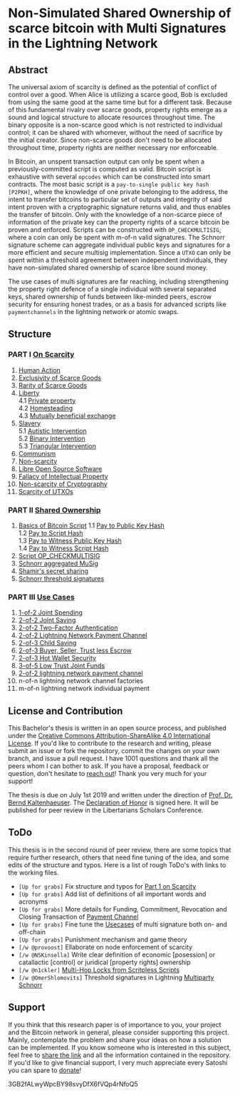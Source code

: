 # Non-Simulated Shared Ownership of scarce bitcoin with Multi Signatures in the Lightning Network

## Abstract

The universal axiom of scarcity is defined as the potential of conflict of control over a good. When Alice is utilizing a scarce good, Bob is excluded from using the same good at the same time but for a different task. Because of this fundamental rivalry over scarce goods, property rights emerge as a sound and logical structure to allocate resources throughout time. The binary opposite is a non-scarce good which is not restricted to individual control; it can be shared with whomever, without the need of sacrifice by the initial creator. Since non-scarce goods don't need to be allocated throughout time, property rights are neither necessary nor enforceable.

In Bitcoin, an unspent transaction output can only be spent when a previously-committed script is computed as valid. Bitcoin script is exhaustive with several `opcodes` which can be constructed into smart contracts. The most basic script is a `pay-to-single public key hash [P2PKH]`, where the knowledge of one private belonging to the address, the intent to transfer bitcoins to particular set of outputs and integrity of said intent proven with a cryptographic signature returns valid, and thus enables the transfer of bitcoin. Only with the knowledge of a non-scarce piece of information of the private key can the property rights of a scarce bitcoin be proven and enforced. Scripts can be constructed with `OP_CHECKMULTISIG`, where a coin can only be spent with m-of-n valid signatures. The Schnorr signature scheme can aggregate individual public keys and signatures for a more efficient and secure multisig implementation. Since a `UTXO` can only be spent within a threshold agreement between independent individuals, they have non-simulated shared ownership of scarce libre sound money.

The use cases of multi signatures are far reaching, including strengthening the property right defence of a single individual with several separated keys, shared ownership of funds between like-minded peers, escrow security for ensuring honest trades, or as a basis for advanced scripts like `paymentchannels` in the lightning network or atomic swaps. 

## Structure

### PART I [On Scarcity](/Scarcity.asciidoc)

1. [Human Action](/Scarceity.asciidoc#human-action)
2. [Exclusivity of Scarce Goods](/Scarceity.asciidoc#exclusivity-of-scarce-goods)
3. [Rarity of Scarce Goods](/Scarceity.asciidoc#rarity-of-scarce-goods)
4. [Liberty](/Scarcity.asciidoc#liberty)<br/>
   4.1 [Private property](/Scarcity.asciidoc#private-property)<br/>
   4.2 [Homesteading](/Scarcity.asciidoc#homesteading)<br/>
   4.3 [Mutually beneficial exchange](/Scarcity.asciidoc#mutually-beneficial-exchange)
5. [Slavery](/Scarcity.asciidoc#slavery)<br/>
   5.1 [Autistic Intervention](/Scarcity.asciidoc#autistic-intervention)<br/>
   5.2 [Binary Intervention](/Scarcity.asciidoc#binary-intervention)<br/>
   5.3 [Triangular Intervention](/Scarcity.asciidoc#triangular-intervention)
6. [Communism](/Scarcity.asciidoc#communism)
7. [Non-scarcity](/Scarcity.asciidoc#non-scarcity)
8. [Libre Open Source Software](/Scarcity.asciidoc#libre-open-source-software)
9. [Fallacy of Intellectual Property](/Scarcity.asciidoc#fallacy-of-intellectual-property)
10. [Non-scarcity of Cryptography](/Scarcity.asciidoc#non-scarcity-of-cryptography)
11. [Scarcity of UTXOs](/Scarcity.asciidoc#scarcity-of-utxos)


### PART II [Shared Ownership](/SharedOwnership.asciidoc)

1. [Basics of Bitcoin Script](/SharedOwnership.asciidoc/basics-of-bitcoin-script)
   1.1 [Pay to Public Key Hash](/SharedOwnership.asciidoc/basics-of-bitcoin-script/pay-to-public-key-hash)<br/>
   1.2 [Pay to Script Hash](/SharedOwnership.asciidoc/basics-of-bitcoin-script/pay-to-script-hash)<br/>
   1.3 [Pay to Witness Public Key Hash](/SharedOwnership.asciidoc/basics-of-bitcoin-script/pay-to-witness-public-key-hash)<br/>
   1.4 [Pay to Witness Script Hash](/SharedOwnership.asciidoc/basics-of-bitcoin-script/pay-to-witness-script-hash)
2. [Script OP_CHECKMULTISIG](/SharedOwnership.asciidoc/script-multi-signatures)
3. [Schnorr aggregated MuSig](/SharedOwnership.asciidoc/schnorr-signatures)
4. [Shamir's secret sharing](/SharedOwnership.asciidoc/shamir’s-secret-sharing-scheme)
5. [Schnorr threshold signatures](/SharedOwnership.asciidoc/threshold-signatures)

### PART III [Use Cases](/UseCase.asciidoc)

1. [1-of-2 Joint Spending](/UseCase.asciidoc#1-of-2-joint-spending)
2. [2-of-2 Joint Saving](/UseCase.asciidoc#2-of-2-joint-saving)
3. [2-of-2 Two-Factor Authentication](/UseCase.asciidoc#2-of-2-two-factor-authentication)
4. [2-of-2 Lightning Network Payment Channel](/UseCase.asciidoc#2-of-2-lightning-network-payment-channel)
5. [2-of-3 Child Saving](/UseCase.asciidoc#2-of-3-child-saving)
6. [2-of-3 Buyer, Seller, Trust less Escrow](/UseCase.asciidoc#2-of-3-buyer-seller-trust-less-escrow)
7. [2-of-3 Hot Wallet Security](/UseCase.asciidoc#2-of-3-hot-wallet-security)
8. [3-of-5 Low Trust Joint Funds](/UseCase.asciidoc#3-of-5-lowtrust-joint-funds)
9. [2-of-2 lightning network payment channel](/PaymentChannel.asciidoc)
10. n-of-n lightning network channel factories
11. m-of-n lightning network individual payment

## License and Contribution

This Bachelor's thesis is written in an open source process, and published under the [Creative Commons Attribution-ShareAlike 4.0 International License](https://creativecommons.org/licenses/by/4.0/legalcode). If you'd like to contribute to the research and writing, please submit an issue or fork the repository, commit the changes on your own branch, and issue a pull request. I have 1001 questions and thank all the peers whom I can bother to ask. If you have a proposal, feedback or question, don't hesitate to [reach out](https://towardsliberty.com/contact)! Thank you very much for your support!

The thesis is due on July 1st 2019 and written under the direction of [Prof. Dr. Bernd Kaltenhaeuser](https://www.dhbw-vs.de/hochschule/mitarbeitende/bernd-kaltenhaeuser.html). The [Declaration of Honor](/DeclarationOfHonor.asciidoc) is signed here. It will be published for peer review in the Libertarians Scholars Conference.

## ToDo

This thesis is in the second round of peer review, there are some topics that require further research, others that need fine tuning of the idea, and some edits of the structure and typos. Here is a list of rough ToDo's with links to the working files.


* `[Up for grabs]` Fix structure and typos for [Part 1 on Scarcity](/Scarcity.asciidoc)
* `[Up for grabs]` Add list of definitions of all important words and acronyms
* `[Up for grabs]` More details for Funding, Commitment, Revocation and Closing Transaction of [Payment Channel](/PaymentChannel.asciidoc)
* `[Up for grabs]` Fine tune the [Usecases](/UseCase.asciidoc) of multi signature both on- and off-chain
* `[Up for grabs]` Punishment mechanism and game theory
* `[/w @provoost]` Ellaborate on node enforcement of scarcity
* `[/w @NSKinsella]` Write clear definition of economic [posession] or catallactic [control] or juridical [property rights] ownership
* `[/w @n1ckler]` [Multi-Hop Locks from Scritpless Scripts](https://github.com/apoelstra/scriptless-scripts/blob/master/md/multi-hop-locks.md)
* `[/w @OmerShlomovits]` Threshold signatures in Lightning [Multiparty Schnorr](https://github.com/KZen-networks/multi-party-schnorr)


## Support

If you think that this research paper is of importance to you, your project and the Bitcoin network in general, please consider supporting this project. Mainly, contemplate the problem and share your ideas on how a solution can be implemented. If you know someone who is interested in this subject, feel free to [share the link](https://github.com/MaxHillebrand/LightningMultiSig/) and all the information contained in the repository. If you'd like to give financial support, I very much appreciate every Satoshi you can spare to [donate](https://tallyco.in/HillebrandMax)!

3GB2fALwyWpcBY98svyDfX6fVQp4rNfoQ5
